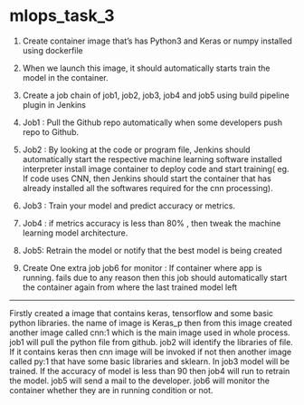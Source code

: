 # mlops_task_3
1. Create container image that’s has Python3 and Keras or numpy  installed  using dockerfile 

2. When we launch this image, it should automatically starts train the model in the container.

3. Create a job chain of job1, job2, job3, job4 and job5 using build pipeline plugin in Jenkins 

4.  Job1 : Pull  the Github repo automatically when some developers push repo to Github.

5.  Job2 : By looking at the code or program file, Jenkins should automatically start the respective machine learning software installed interpreter install image container to deploy code  and start training( eg. If code uses CNN, then Jenkins should start the container that has already installed all the softwares required for the cnn processing).

6. Job3 : Train your model and predict accuracy or metrics.

7. Job4 : if metrics accuracy is less than 80%  , then tweak the machine learning model architecture.

8. Job5: Retrain the model or notify that the best model is being created

9. Create One extra job job6 for monitor : If container where app is running. fails due to any reason then this job should automatically start the container again from where the last trained model left
---------------------------------------------------------------------------------------------
Firstly created a image that contains keras, tensorflow and some basic python libraries.
the name of image is Keras_p then from this image created another image called cnn:1 which is the main image used in whole process.
job1 will pull the python file from github.
job2 will identify the libraries of file. If it contains keras then cnn image will be invoked if not then another image called py:1 that have some basic libraries and sklearn.
In job3 model will be trained.
If the accuracy of model is less than 90 then job4 will run to retrain the model.
job5 will send a mail to the developer.
job6 will monitor the container whether they are in running condition or not.
